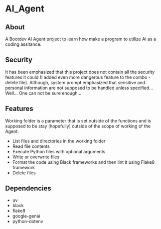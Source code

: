 # AI_Agent

## About
A Bootdev AI Agent project to learn how make a program to utilize AI as a coding assitance.

## Security
It has been emphasized that this project does not contain all the security features it could (I added even more dangerous feature to the combo - delete file).
Although, system prompt emphasized that sensitive and personal information are not supposed to be handled unless specified... Well... One can not be sure enough...

## Features
Working folder is a parameter that is set outside of the functions and is supposed to be stay (hopefully) outside of the scope of working of the Agent.
- List files and directories in the working folder
- Read file contents
- Execute Python files with optional arguments
- Write or overwrite files
- Format the code using Black frameworks and then lint it using Flake8 framework
- Delete files

## Dependencies
- uv
- black
- flake8
- google-genai
- python-dotenv
